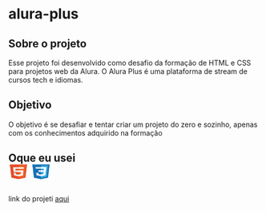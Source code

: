 <h1>alura-plus</h1>

<h2>Sobre o projeto</h2>

<p>Esse projeto foi desenvolvido como desafio da formação de HTML e CSS para projetos web da Alura. O Alura Plus é uma plataforma de stream de cursos tech e idiomas.</p>

<h2>Objetivo</h2>

<p>O objetivo é se desafiar e tentar criar um projeto do zero e sozinho, apenas com os conhecimentos adquirido na formação</p>

<h2>Oque eu usei</2>

<div>
<img align="center" alt="calmon-HTML" height="30" width="40" src="https://raw.githubusercontent.com/devicons/devicon/master/icons/html5/html5-original.svg">
<img align="center" alt="calmon-CSS" height="30" width="40" src="https://raw.githubusercontent.com/devicons/devicon/master/icons/css3/css3-original.svg">
</div>

##

<p>link do projeti <a href="https://calmon1984.github.io/alura-plus/" target="_blank">aqui</a></p>
